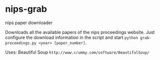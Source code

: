nips-grab
=========

nips paper downloader

Downloads all the available papers of the nips proceedings
website. Just configure the download information in the script 
and start `python grab-proceedings.py <year> [paper_number]`.

Uses: Beautiful Soup `http://www.crummy.com/software/BeautifulSoup/`
